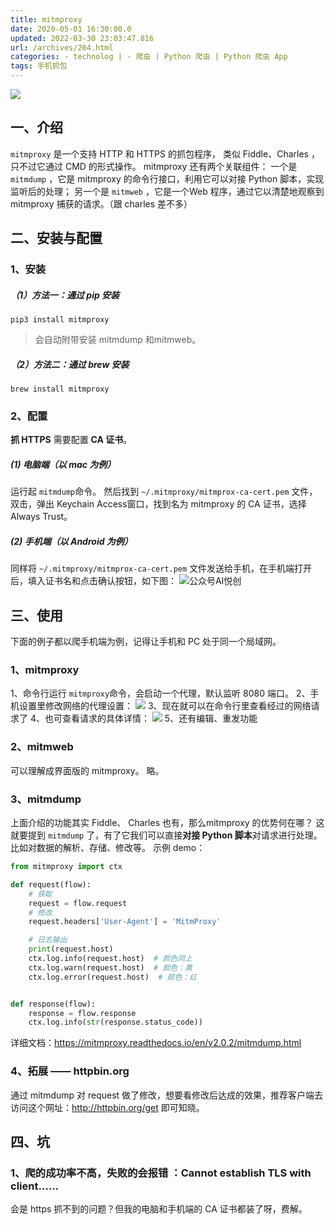```yaml
---
title: mitmproxy
date: 2020-05-01 16:30:00.0
updated: 2022-03-30 23:03:47.816
url: /archives/204.html
categories: - technolog | - 爬虫 | Python 爬虫 | Python 爬虫 App
tags: 手机抓包
---
```




![](https://images-aiyc-1301641396.cos.ap-guangzhou.myqcloud.com/20200704112013.jpeg)

## 一、介绍

`mitmproxy` 是一个支持 HTTP 和 HTTPS 的抓包程序， 类似 Fiddle、Charles ， 只不过它通过 CMD 的形式操作。 mitmproxy 还有两个关联组件： 一个是 `mitmdump` ，它是 mitmproxy 的命令行接口，利用它可以对接 Python 脚本，实现监听后的处理； 另一个是 `mitmweb` ，它是一个Web 程序，通过它以清楚地观察到 mitmproxy 捕获的请求。（跟 charles 差不多）

## 二、安装与配置

### 1、安装

##### （1）方法一：通过 pip 安装

```
pip3 install mitmproxy
```

> 会自动附带安装 mitmdump 和mitmweb。

##### （2）方法二：通过 brew 安装

```
brew install mitmproxy
```

### 2、配置

**抓 HTTPS** 需要配置 **CA 证书**。

##### (1) 电脑端（以 mac 为例）

运行起 `mitmdump`命令。 然后找到 `~/.mitmproxy/mitmprox-ca-cert.pem` 文件，双击，弹出 Keychain Access窗口，找到名为 mitmproxy 的 CA 证书，选择 Always Trust。

##### (2) 手机端（以 Android 为例）

同样将 `~/.mitmproxy/mitmprox-ca-cert.pem` 文件发送给手机，在手机端打开后，填入证书名和点击确认按钮，如下图： ![公众号AI悦创](https://images-aiyc-1301641396.cos.ap-guangzhou.myqcloud.com/20200704112108.png)

## 三、使用

下面的例子都以爬手机端为例，记得让手机和 PC 处于同一个局域网。

### 1、mitmproxy

1、命令行运行 `mitmproxy`命令，会启动一个代理，默认监听 8080 端口。 2、手机设置里修改网络的代理设置： ![](https://images-aiyc-1301641396.cos.ap-guangzhou.myqcloud.com/20200704112120.png) 3、现在就可以在命令行里查看经过的网络请求了 4、也可查看请求的具体详情： ![](https://images-aiyc-1301641396.cos.ap-guangzhou.myqcloud.com/20200704112129.png) 5、还有编辑、重发功能

### 2、mitmweb

可以理解成界面版的 mitmproxy。 略。

### 3、mitmdump

上面介绍的功能其实 Fiddle、 Charles 也有，那么mitmproxy 的优势何在哪？ 这就要提到 `mitmdump` 了，有了它我们可以直接**对接 Python 脚本**对请求进行处理。比如对数据的解析、存储、修改等。 示例 demo：

```Python
from mitmproxy import ctx

def request(flow):
    # 获取
    request = flow.request
    # 修改
    request.headers['User-Agent'] = 'MitmProxy'

    # 日志输出
    print(request.host)
    ctx.log.info(request.host)  # 颜色同上
    ctx.log.warn(request.host)  # 颜色：黄
    ctx.log.error(request.host)  # 颜色：红


def response(flow):
    response = flow.response
    ctx.log.info(str(response.status_code))
```

详细文档：https://mitmproxy.readthedocs.io/en/v2.0.2/mitmdump.html

### 4、拓展 —— httpbin.org

通过 mitmdump 对 request 做了修改，想要看修改后达成的效果，推荐客户端去访问这个网址：http://httpbin.org/get 即可知晓。

## 四、坑

### 1、爬的成功率不高，失败的会报错 ：Cannot establish TLS with client……

会是 https 抓不到的问题？但我的电脑和手机端的 CA 证书都装了呀，费解。